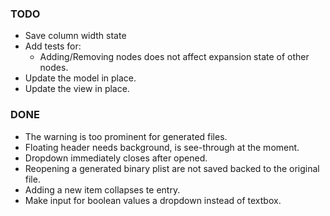 ### TODO

- Save column width state
- Add tests for:
  - Adding/Removing nodes does not affect expansion state of other nodes.
- Update the model in place.
- Update the view in place.

### DONE

- The warning is too prominent for generated files.
- Floating header needs background, is see-through at the moment.
- Dropdown immediately closes after opened.
- Reopening a generated binary plist are not saved backed to the original file.
- Adding a new item collapses te entry.
- Make input for boolean values a dropdown instead of textbox.